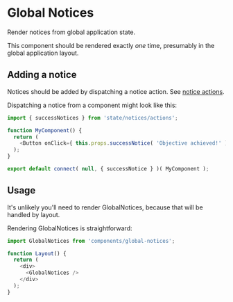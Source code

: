 Global Notices
==============

Render notices from global application state.

This component should be rendered exactly _one_ time, presumably in the global application layout.

Adding a notice
---------------

Notices should be added by dispatching a notice action. See [notice actions](../../state/notices/actions.js).

Dispatching a notice from a component might look like this:

```js
import { successNotices } from 'state/notices/actions';

function MyComponent() {
  return (
    <Button onClick={ this.props.successNotice( 'Objective achieved!' ) } />Click me!</Button>
  );
}

export default connect( null, { successNotice } )( MyComponent );
```

Usage
-----

It's unlikely you'll need to render GlobalNotices, because that will be handled by layout.

Rendering GlobalNotices is straightforward:

```js
import GlobalNotices from 'components/global-notices';

function Layout() {
  return (
    <div>
      <GlobalNotices />
    </div>
  );
}
```

